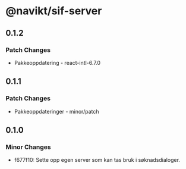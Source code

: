 # @navikt/sif-server

## 0.1.2

### Patch Changes

-   Pakkeoppdatering - react-intl-6.7.0

## 0.1.1

### Patch Changes

-   Pakkeoppdateringer - minor/patch

## 0.1.0

### Minor Changes

-   f677f10: Sette opp egen server som kan tas bruk i søknadsdialoger.
